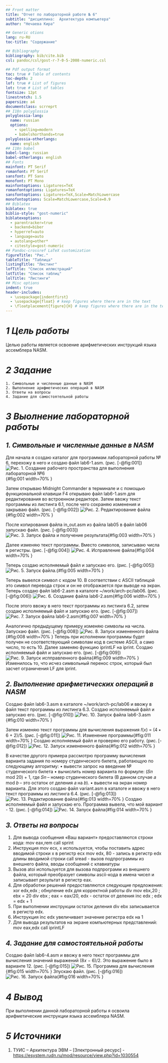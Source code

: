 ```yaml
---
## Front matter
title: "Отчет по лабораторной работе № 6"
subtitle: "дисциплина:	Архитектура компьютера"
author: "Нечаева Кира"

## Generic otions
lang: ru-RU
toc-title: "Содержание"

## Bibliography
bibliography: bib/cite.bib
csl: pandoc/csl/gost-r-7-0-5-2008-numeric.csl

## Pdf output format
toc: true # Table of contents
toc-depth: 2
lof: true # List of figures
lot: true # List of tables
fontsize: 12pt
linestretch: 1.5
papersize: a4
documentclass: scrreprt
## I18n polyglossia
polyglossia-lang:
  name: russian
  options:
	- spelling=modern
	- babelshorthands=true
polyglossia-otherlangs:
  name: english
## I18n babel
babel-lang: russian
babel-otherlangs: english
## Fonts
mainfont: PT Serif
romanfont: PT Serif
sansfont: PT Sans
monofont: PT Mono
mainfontoptions: Ligatures=TeX
romanfontoptions: Ligatures=TeX
sansfontoptions: Ligatures=TeX,Scale=MatchLowercase
monofontoptions: Scale=MatchLowercase,Scale=0.9
## Biblatex
biblatex: true
biblio-style: "gost-numeric"
biblatexoptions:
  - parentracker=true
  - backend=biber
  - hyperref=auto
  - language=auto
  - autolang=other*
  - citestyle=gost-numeric
## Pandoc-crossref LaTeX customization
figureTitle: "Рис."
tableTitle: "Таблица"
listingTitle: "Листинг"
lofTitle: "Список иллюстраций"
lotTitle: "Список таблиц"
lolTitle: "Листинги"
## Misc options
indent: true
header-includes:
  - \usepackage{indentfirst}
  - \usepackage{float} # keep figures where there are in the text
  - \floatplacement{figure}{H} # keep figures where there are in the text
---
```


# *1 Цель работы*
Целью работы является oсвоение арифметических инструкций языка ассемблера NASM.


# *2 Задание*
    1. Символьные и численные данные в NASM
    2. Выполнение арифметических операций в NASM
    3. Ответы на вопросы
    4. Задание для самостоятельной работы

# *3 Выолнение лабораторной работы*
## *1. Символьные и численные данные в NASM*
	
Для начала я создаю каталог для программам лабораторной работы № 6, перехожу в него и создаю файл lab6-1.asm. (рис. [-@fig:001])
![Рис. 1. Создание рабочего пространства для выполнения лабораторной №6](images6/im1.png){#fig:001 width=70% }

Затем открываю Midnight Commander в терминале и с помощью функциональной клавиши F4  открываю файл lab6-1.asm для редактирования во встроенном редакторе. Затем ввожу текст программы из листинга 6.1, после чего сохраняю изменения и закрываю файл. (рис. [-@fig:002])
![Рис. 2. Редактирование файла](images6/im2.png){#fig:002 width=70% }

После копирования файла in_out.asm из файла lab05 в файл lab06 запускаю файл. (рис. [-@fig:003])
![Рис. 3. Запуск файла и получение результата](images6/im3.png){#fig:003 width=70% }

Далее изменяю текст программы. Вместо символов, записываю числа в регистры. (рис. [-@fig:004])
![Рис. 4. Исправление файла](images6/im4.png){#fig:004 width=70% }

Теперь создаю исполняемый файл и запускаю его. (рис. [-@fig:005])
![Рис. 5. Запуск файла.](images6/im5.png){#fig:005 width=70% }

Теперь вывелся символ с кодом 10. В соответствии с ASCII таблицой это символ перевода строк и он не отображается при выводе на экран.
Теперь создаю файл lab6-2.asm в каталоге ~/work/arch-pc/lab06. (рис. [-@fig:006])
![Рис. 6. Создание файла lab6-2.asm](images6/im6.png){#fig:006 width=70% }

После этого ввожу в него текст программы из листинга 6.2, затем создаю исполняемый файл и запускаю его. (рис. [-@fig:007])
![Рис. 7. Запуск файла lab6-2.asm](images6/im7.png){#fig:007 width=70% }

Аналогично предыдущему примеру изменяю символы на числа. Запускаю файл. (рис. [-@fig:008])
![Рис. 8. Запуск измененного файла](images6/im8.png){#fig:008 width=70% }
Теперь при исполнении программы будет получен не соответствующий символам код в системе ASCII, а само число, то есть 10.
Далее заменяю функцию iprintLF на iprint. Создаю исполняемый файл и запускаю его. (рис. [-@fig:009]) 
![Рис. 9. Запуск испправленного файла](images6/im9.png){#fig:009 width=70% }
Изменилось то, что исчез символьный перенос строк, который был засчет ограничения LF для iprint.


## *2. Выполнение арифметических операций в NASM*

Создаю файл lab6-3.asm в каталоге ~/work/arch-pc/lab06 и ввожу в файл текст программы из листинга 6.3. Создаю исполняемый файл и запускаю его. 
(рис. [-@fig:010])
![Рис. 10. Запуск файла lab6-3.asm](images6/im10.png){#fig:010 width=70% }

Затем изменяю текст программы для вычисления выражения 𝑓(𝑥) = (4 ∗ 6 + 2)/5. (рис. [-@fig:011])
![Рис. 11. Изменение программы](images6/im11.png){#fig:011 width=70% }
Создаю исполняемый файл и проверяю его работу. (рис. [-@fig:012]) 
![Рис. 12. Запуск измененного файла](images6/im12.png){#fig:012 width=70% }

В качестве другого примера рассмотрю программу вычисления варианта задания по номеру студенческого билета, работающую по следующему алгоритму: 
• вывести запрос на введение № студенческого билета 
• вычислить номер варианта по формуле: (𝑆𝑛 mod 20) + 1, где 𝑆𝑛 – номер студенческого билета (В данном случае 𝑎 mod 𝑏 – это остаток от деления 𝑎 на 𝑏). 
• вывести на экран номер варианта.
Для этого создаю файл variant.asm в каталоге и ввожу в него текст программы из листинга 6.4. (рис. [-@fig:013])
![Рис. 13. Редактирование файла](images6/im13.png){#fig:013 width=70% }
Создаю исполняемый файл и запускаю его. Программа вывела, что мой вариант - 12. (рис. [-@fig:014])
![Рис. 14. Запуск файла](images6/im14.png){#fig:014 width=70% }

## *3. Ответы на вопросы*
1. Для вывода сообщения «Ваш вариант» предоставляются строки кода:
mov eax,rem
call sprint
2. Инструкция mov ecx, x используется, чтобы поставить адрес вводимой строки x в регистр ecx mov edx, 80 - запись в регистр edx длины вводимой строки call sread - вызов подпрограммы из внешнего файла, вводы сообщений с клавиатуры
3. Вызов atoi используется для вызова подпрограмм из внешнего файла, который преобразует символы ascii-кода в имена чисел и записывает результат в регистр eax.
4. Для обработки решений предоставляются следующие предложения:
xor edx,edx ; обнуление edx для корректной работы div
mov ebx,20 ; ebx = 20
div ebx ; eax = eax/20, edx - остаток от деления
inc edx ; edx = edx + 1
5. При выполнении инструкции остаток деления div ebx записывается в регистр edx.
6. Инструкция inc edx увеличивает значение регистра edx на 1
7. Для вывода результатов на экране компьютерных представлений:
mov eax,edx
call iprintLF

## *4.  Задание для самостоятельной работы*

Создаю файл lab6-4.asm и ввожу в него текст программы для вычисления значений выражений (8𝑥 − 6)/2. Это выражение было в варианте 12. (рис. [-@fig:015])
![Рис. 15. Программа для вычисления](images6/im15.png){#fig:015 width=70% }
Зпускаю файл. (рис. [-@fig:016])
![Рис. 16. Запуск файла](images6/im16.png){#fig:016 width=70% }
# *4 Вывод*
При выполнении данной лабораторной работы я освоила арифметическиe инструкции языка ассемблера NASM.
# *5 Источники*
1. ТУИС – Архитектура ЭВМ – [Электронный ресурс] -
https://esystem.rudn.ru/mod/resource/view.php?id=1030554

